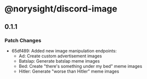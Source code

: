 # @norysight/discord-image

## 0.1.1

### Patch Changes

- 65df489: Added new image manipulation endpoints:
  - Ad: Create custom advertisement images
  - Batslap: Generate batslap meme images
  - Bed: Create "there's something under my bed" meme images
  - Hitler: Generate "worse than Hitler" meme images
